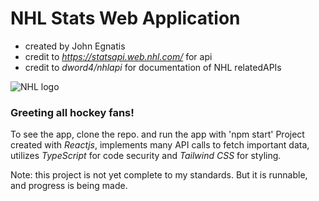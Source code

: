 # **NHL Stats Web Application**
- created by John Egnatis
- credit to *https://statsapi.web.nhl.com/* for api
- credit to *dword4/nhlapi* for documentation of NHL relatedAPIs

![NHL logo](https://upload.wikimedia.org/wikipedia/en/thumb/3/3a/05_NHL_Shield.svg/190px-05_NHL_Shield.svg.png)

### Greeting all hockey fans!

To see the app, clone the repo. and run the app with 'npm start'
Project created with *Reactjs*, implements many API calls to fetch important data, utilizes *TypeScript* for code security and *Tailwind CSS* for styling.

Note: this project is not yet complete to my standards. But it is runnable, and progress is being made.
